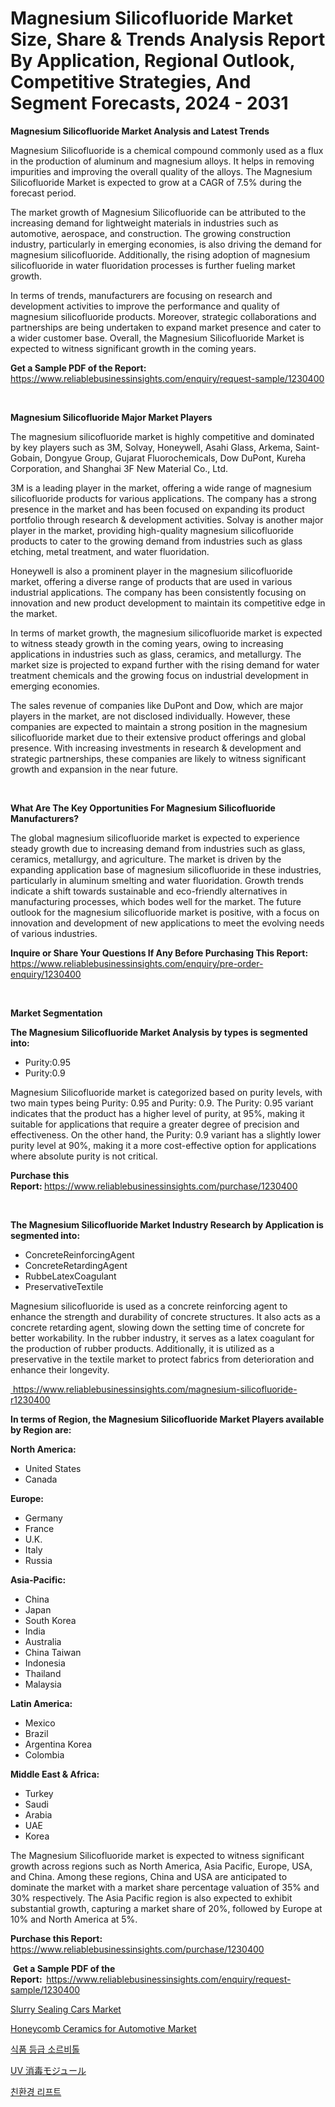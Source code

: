 <p><h1>Magnesium Silicofluoride Market Size, Share & Trends Analysis Report By Application, Regional Outlook, Competitive Strategies, And Segment Forecasts, 2024 - 2031</h1></p><p><strong>Magnesium Silicofluoride Market Analysis and Latest Trends</strong></p>
<p><p>Magnesium Silicofluoride is a chemical compound commonly used as a flux in the production of aluminum and magnesium alloys. It helps in removing impurities and improving the overall quality of the alloys. The Magnesium Silicofluoride Market is expected to grow at a CAGR of 7.5% during the forecast period.</p><p>The market growth of Magnesium Silicofluoride can be attributed to the increasing demand for lightweight materials in industries such as automotive, aerospace, and construction. The growing construction industry, particularly in emerging economies, is also driving the demand for magnesium silicofluoride. Additionally, the rising adoption of magnesium silicofluoride in water fluoridation processes is further fueling market growth.</p><p>In terms of trends, manufacturers are focusing on research and development activities to improve the performance and quality of magnesium silicofluoride products. Moreover, strategic collaborations and partnerships are being undertaken to expand market presence and cater to a wider customer base. Overall, the Magnesium Silicofluoride Market is expected to witness significant growth in the coming years.</p></p>
<p><strong>Get a Sample PDF of the Report:&nbsp;</strong> <a href="https://www.reliablebusinessinsights.com/enquiry/request-sample/1230400">https://www.reliablebusinessinsights.com/enquiry/request-sample/1230400</a></p>
<p>&nbsp;</p>
<p><strong>Magnesium Silicofluoride Major Market Players</strong></p>
<p><p>The magnesium silicofluoride market is highly competitive and dominated by key players such as 3M, Solvay, Honeywell, Asahi Glass, Arkema, Saint-Gobain, Dongyue Group, Gujarat Fluorochemicals, Dow DuPont, Kureha Corporation, and Shanghai 3F New Material Co., Ltd. </p><p>3M is a leading player in the market, offering a wide range of magnesium silicofluoride products for various applications. The company has a strong presence in the market and has been focused on expanding its product portfolio through research & development activities. Solvay is another major player in the market, providing high-quality magnesium silicofluoride products to cater to the growing demand from industries such as glass etching, metal treatment, and water fluoridation.</p><p>Honeywell is also a prominent player in the magnesium silicofluoride market, offering a diverse range of products that are used in various industrial applications. The company has been consistently focusing on innovation and new product development to maintain its competitive edge in the market.</p><p>In terms of market growth, the magnesium silicofluoride market is expected to witness steady growth in the coming years, owing to increasing applications in industries such as glass, ceramics, and metallurgy. The market size is projected to expand further with the rising demand for water treatment chemicals and the growing focus on industrial development in emerging economies.</p><p>The sales revenue of companies like DuPont and Dow, which are major players in the market, are not disclosed individually. However, these companies are expected to maintain a strong position in the magnesium silicofluoride market due to their extensive product offerings and global presence. With increasing investments in research & development and strategic partnerships, these companies are likely to witness significant growth and expansion in the near future.</p></p>
<p>&nbsp;</p>
<p><strong>What Are The Key Opportunities For Magnesium Silicofluoride Manufacturers?</strong></p>
<p><p>The global magnesium silicofluoride market is expected to experience steady growth due to increasing demand from industries such as glass, ceramics, metallurgy, and agriculture. The market is driven by the expanding application base of magnesium silicofluoride in these industries, particularly in aluminum smelting and water fluoridation. Growth trends indicate a shift towards sustainable and eco-friendly alternatives in manufacturing processes, which bodes well for the market. The future outlook for the magnesium silicofluoride market is positive, with a focus on innovation and development of new applications to meet the evolving needs of various industries.</p></p>
<p><strong>Inquire or Share Your Questions If Any Before Purchasing This Report:</strong> <a href="https://www.reliablebusinessinsights.com/enquiry/pre-order-enquiry/1230400">https://www.reliablebusinessinsights.com/enquiry/pre-order-enquiry/1230400</a></p>
<p>&nbsp;</p>
<p><strong>Market Segmentation</strong></p>
<p><strong>The Magnesium Silicofluoride Market Analysis by types is segmented into:</strong></p>
<p><ul><li>Purity:0.95</li><li>Purity:0.9</li></ul></p>
<p><p>Magnesium Silicofluoride market is categorized based on purity levels, with two main types being Purity: 0.95 and Purity: 0.9. The Purity: 0.95 variant indicates that the product has a higher level of purity, at 95%, making it suitable for applications that require a greater degree of precision and effectiveness. On the other hand, the Purity: 0.9 variant has a slightly lower purity level at 90%, making it a more cost-effective option for applications where absolute purity is not critical.</p></p>
<p><strong>Purchase this Report:&nbsp;</strong><a href="https://www.reliablebusinessinsights.com/purchase/1230400">https://www.reliablebusinessinsights.com/purchase/1230400</a></p>
<p>&nbsp;</p>
<p><strong>The Magnesium Silicofluoride Market Industry Research by Application is segmented into:</strong></p>
<p><ul><li>ConcreteReinforcingAgent</li><li>ConcreteRetardingAgent</li><li>RubbeLatexCoagulant</li><li>PreservativeTextile</li></ul></p>
<p><p>Magnesium silicofluoride is used as a concrete reinforcing agent to enhance the strength and durability of concrete structures. It also acts as a concrete retarding agent, slowing down the setting time of concrete for better workability. In the rubber industry, it serves as a latex coagulant for the production of rubber products. Additionally, it is utilized as a preservative in the textile market to protect fabrics from deterioration and enhance their longevity.</p></p>
<p><a href="https://www.reliablebusinessinsights.com/magnesium-silicofluoride-r1230400">&nbsp;https://www.reliablebusinessinsights.com/magnesium-silicofluoride-r1230400</a></p>
<p><strong>In terms of Region, the Magnesium Silicofluoride Market Players available by Region are:</strong></p>
<p>
    <p> <strong> North America: </strong>
        <ul>
            <li>United States</li>
            <li>Canada</li>
        </ul>
        </p> 
    <p> <strong> Europe: </strong>
        <ul>
            <li>Germany</li>
            <li>France</li>
            <li>U.K.</li>
            <li>Italy</li>
            <li>Russia</li>
        </ul>
        </p> 
    <p> <strong> Asia-Pacific: </strong>
        <ul>
            <li>China</li>
            <li>Japan</li>
            <li>South Korea</li>
            <li>India</li>
            <li>Australia</li>
            <li>China Taiwan</li>
            <li>Indonesia</li>
            <li>Thailand</li>
            <li>Malaysia</li>
        </ul>
        </p> 
    <p> <strong> Latin America: </strong>
        <ul>
            <li>Mexico</li>
            <li>Brazil</li>
            <li>Argentina Korea</li>
            <li>Colombia</li>
        </ul>
        </p> 
    <p> <strong> Middle East & Africa: </strong>
        <ul>
            <li>Turkey</li>
            <li>Saudi</li>
            <li>Arabia</li>
            <li>UAE</li>
            <li>Korea</li>
        </ul>
    </p>
    </p>
<p><p>The Magnesium Silicofluoride market is expected to witness significant growth across regions such as North America, Asia Pacific, Europe, USA, and China. Among these regions, China and USA are anticipated to dominate the market with a market share percentage valuation of 35% and 30% respectively. The Asia Pacific region is also expected to exhibit substantial growth, capturing a market share of 20%, followed by Europe at 10% and North America at 5%.</p></p>
<p><strong>Purchase this Report: </strong><a href="https://www.reliablebusinessinsights.com/purchase/1230400">https://www.reliablebusinessinsights.com/purchase/1230400</a></p>
<p>&nbsp;<strong>Get a Sample PDF of the Report:&nbsp;&nbsp;</strong><a href="https://www.reliablebusinessinsights.com/enquiry/request-sample/1230400">https://www.reliablebusinessinsights.com/enquiry/request-sample/1230400</a></p>
<p><strong></strong></p>
<p><p><a href="https://github.com/wybrqqeb6/Market-Research-Report-List-1/blob/main/slurry-sealing-cars-market.md">Slurry Sealing Cars Market</a></p><p><a href="https://github.com/mdmisese/Market-Research-Report-List-1/blob/main/honeycomb-ceramics-for-automotive-market.md">Honeycomb Ceramics for Automotive Market</a></p><p><a href="https://github.com/hook46569/Market-Research-Report-List-1/blob/main/2792978117455.md">식품 등급 소르비톨</a></p><p><a href="https://medium.com/@davidppaulsen4320/2024%E5%B9%B4%E3%81%8B%E3%82%892031%E5%B9%B4%E3%81%BE%E3%81%A7%E3%81%AE%E6%9C%9F%E9%96%93%E3%81%AB%E4%BA%88%E6%B8%AC%E3%81%95%E3%82%8C%E3%82%8B%E4%B8%96%E7%95%8C%E3%81%AEuv%E6%B6%88%E6%AF%92%E3%83%A2%E3%82%B8%E3%83%A5%E3%83%BC%E3%83%AB%E5%B8%82%E5%A0%B4%E3%81%AE%E7%AF%84%E5%9B%B2%E3%81%A8%E6%80%A5%E9%80%9F%E3%81%AA%E6%88%90%E9%95%B7%E7%8E%87-%E3%81%AB%E3%81%A4%E3%81%84%E3%81%A6%E3%81%AE%E8%A9%B3%E7%B4%B0%E3%81%AA%E5%88%86%E6%9E%90-d46a9a9ca151">UV 消毒モジュール</a></p><p><a href="https://github.com/admichael111/Market-Research-Report-List-1/blob/main/5763608117456.md">친환경 리프트</a></p></p>